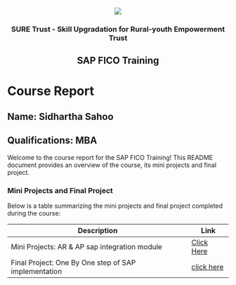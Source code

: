 <!-- PROJECT LOGO -->
<br />

<div align="center">
   <img src='https://user-images.githubusercontent.com/73131499/166115643-d3187f47-d38f-41b2-ae42-5ecbbc60de14.png' />


<h3 align="center">SURE Trust - Skill Upgradation for Rural-youth Empowerment Trust</h3>
  <h2> SAP FICO Training </h2>
</div>

# Course Report

## Name: Sidhartha Sahoo

## Qualifications: MBA

Welcome to the course report for the SAP FICO Training! This README document provides an overview of the course, its mini projects and final project.

### Mini Projects and Final Project

Below is a table summarizing the mini projects and final project completed during the course:

| Description                               | Link                                    |
|-------------------------------------------|-----------------------------------------|
| Mini Projects: AR & AP sap integration module    | [Click Here](https://github.com/Sidhartha333/G5_SAP_FICO/tree/main/Mini%20Projects/Sidhartha)                         |
| Final Project: One By One step of SAP implementation      | [click here](https://github.com/Sidhartha333/G5_SAP_FICO/tree/main/Final%20Capstone%20Projects/Sidhartha)                         |
